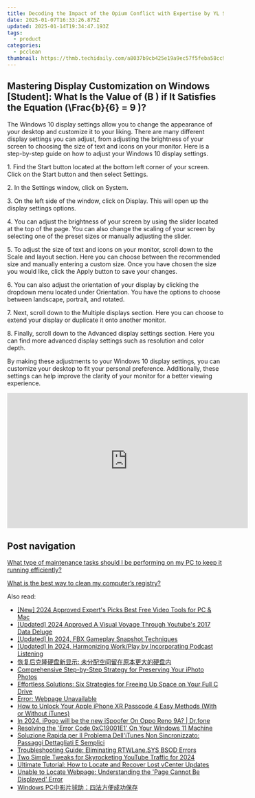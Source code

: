 ```yaml
---
title: Decoding the Impact of the Opium Conflict with Expertise by YL Software Experts
date: 2025-01-07T16:33:26.875Z
updated: 2025-01-14T19:34:47.193Z
tags:
  - product
categories:
  - pcclean
thumbnail: https://thmb.techidaily.com/a8037b9cb425e19a9ec57f5feba58cc91bfb4e98ab568e20793fc881abc0b40e.jpg
---
```


## Mastering Display Customization on Windows [Student]: What Is the Value of \(B \) if It Satisfies the Equation \(\Frac{b}{6} = 9 \)?

The Windows 10 display settings allow you to change the appearance of your desktop and customize it to your liking. There are many different display settings you can adjust, from adjusting the brightness of your screen to choosing the size of text and icons on your monitor. Here is a step-by-step guide on how to adjust your Windows 10 display settings. 

1\. Find the Start button located at the bottom left corner of your screen. Click on the Start button and then select Settings.

2\. In the Settings window, click on System.

3\. On the left side of the window, click on Display. This will open up the display settings options. 

4\. You can adjust the brightness of your screen by using the slider located at the top of the page. You can also change the scaling of your screen by selecting one of the preset sizes or manually adjusting the slider.

5\. To adjust the size of text and icons on your monitor, scroll down to the Scale and layout section. Here you can choose between the recommended size and manually entering a custom size. Once you have chosen the size you would like, click the Apply button to save your changes.

6\. You can also adjust the orientation of your display by clicking the dropdown menu located under Orientation. You have the options to choose between landscape, portrait, and rotated.

7\. Next, scroll down to the Multiple displays section. Here you can choose to extend your display or duplicate it onto another monitor.

8\. Finally, scroll down to the Advanced display settings section. Here you can find more advanced display settings such as resolution and color depth. 

By making these adjustments to your Windows 10 display settings, you can customize your desktop to fit your personal preference. Additionally, these settings can help improve the clarity of your monitor for a better viewing experience.

<!-- affiliate ads begin -->
<iframe width="560" height="315" src="https://www.youtube.com/embed/kZVDkvMZvP4?si=xAugrCf-Ud6EMMpm" title="YouTube video player" frameborder="0" allow="accelerometer; autoplay; clipboard-write; encrypted-media; gyroscope; picture-in-picture; web-share" referrerpolicy="strict-origin-when-cross-origin" allowfullscreen></iframe>
<!-- affiliate ads end -->

## Post navigation

[What type of maintenance tasks should I be performing on my PC to keep it running efficiently?](https://tools.techidaily.com/pcclean/products/)

[What is the best way to clean my computer’s registry?](https://tools.techidaily.com/pcclean/products/)

<ins class="adsbygoogle"
     style="display:block"
     data-ad-format="autorelaxed"
     data-ad-client="ca-pub-7571918770474297"
     data-ad-slot="1223367746"></ins>

<ins class="adsbygoogle"
     style="display:block"
     data-ad-client="ca-pub-7571918770474297"
     data-ad-slot="8358498916"
     data-ad-format="auto"
     data-full-width-responsive="true"></ins>

<span class="atpl-alsoreadstyle">Also read:</span>
<div><ul>
<li><a href="https://article-knowledge.techidaily.com/new-2024-approved-experts-picks-best-free-video-tools-for-pc-and-mac/"><u>[New] 2024 Approved Expert's Picks Best Free Video Tools for PC & Mac</u></a></li>
<li><a href="https://facebook-record-videos.techidaily.com/updated-2024-approved-a-visual-voyage-through-youtubes-2017-data-deluge/"><u>[Updated] 2024 Approved A Visual Voyage Through Youtube's 2017 Data Deluge</u></a></li>
<li><a href="https://screen-activity-recording.techidaily.com/updated-in-2024-fbx-gameplay-snapshot-techniques/"><u>[Updated] In 2024, FBX Gameplay Snapshot Techniques</u></a></li>
<li><a href="https://fox-boxes.techidaily.com/updated-in-2024-harmonizing-workplay-by-incorporating-podcast-listening/"><u>[Updated] In 2024, Harmonizing Work/Play by Incorporating Podcast Listening</u></a></li>
<li><a href="https://win-exclusive.techidaily.com/iuabouwkjewqjuwfiplusmahuehroebmoawsoayvuekujog5pyq5yig6ywn56m66ze055wz5zyo5y6f5pys5pu05asn55qe56gs55uy5yafig/"><u>恢复后克隆硬盘新显示: 未分配空间留在原本更大的硬盘内</u></a></li>
<li><a href="https://win-exclusive.techidaily.com/comprehensive-step-by-step-strategy-for-preserving-your-iphoto-photos/"><u>Comprehensive Step-by-Step Strategy for Preserving Your iPhoto Photos</u></a></li>
<li><a href="https://win-exclusive.techidaily.com/effortless-solutions-six-strategies-for-freeing-up-space-on-your-full-c-drive/"><u>Effortless Solutions: Six Strategies for Freeing Up Space on Your Full C Drive</u></a></li>
<li><a href="https://win-exclusive.techidaily.com/error-webpage-unavailable/"><u>Error: Webpage Unavailable</u></a></li>
<li><a href="https://ios-unlock.techidaily.com/how-to-unlock-your-apple-iphone-xr-passcode-4-easy-methods-with-or-without-itunes-by-drfone-ios/"><u>How to Unlock Your Apple iPhone XR Passcode 4 Easy Methods (With or Without iTunes)</u></a></li>
<li><a href="https://android-pokemon-go.techidaily.com/in-2024-ipogo-will-be-the-new-ispoofer-on-oppo-reno-9a-drfone-by-drfone-virtual-android/"><u>In 2024, iPogo will be the new iSpoofer On Oppo Reno 9A? | Dr.fone</u></a></li>
<li><a href="https://win-answers.techidaily.com/resolving-the-error-code-0xc19001e1-on-your-windows-11-machine/"><u>Resolving the 'Error Code 0xC19001E1' On Your Windows 11 Machine</u></a></li>
<li><a href="https://win-exclusive.techidaily.com/soluzione-rapida-per-il-problema-dellitunes-non-sincronizzato-passaggi-dettagliati-e-semplici/"><u>Soluzione Rapida per Il Problema Dell'iTunes Non Sincronizzato: Passaggi Dettagliati E Semplici</u></a></li>
<li><a href="https://blue-screen-error.techidaily.com/troubleshooting-guide-eliminating-rtwlanesys-bsod-errors/"><u>Troubleshooting Guide: Eliminating RTWLane.SYS BSOD Errors</u></a></li>
<li><a href="https://facebook-video-footage.techidaily.com/two-simple-tweaks-for-skyrocketing-youtube-traffic-for-2024/"><u>Two Simple Tweaks for Skyrocketing YouTube Traffic for 2024</u></a></li>
<li><a href="https://win-exclusive.techidaily.com/ultimate-tutorial-how-to-locate-and-recover-lost-vcenter-updates/"><u>Ultimate Tutorial: How to Locate and Recover Lost vCenter Updates</u></a></li>
<li><a href="https://win-exclusive.techidaily.com/unable-to-locate-webpage-understanding-the-page-cannot-be-displayed-error/"><u>Unable to Locate Webpage: Understanding the 'Page Cannot Be Displayed' Error</u></a></li>
<li><a href="https://win-exclusive.techidaily.com/1728503708761-windows-pc/"><u>Windows PC中影片捄助：四法方便成功保存</u></a></li>
</ul></div>

